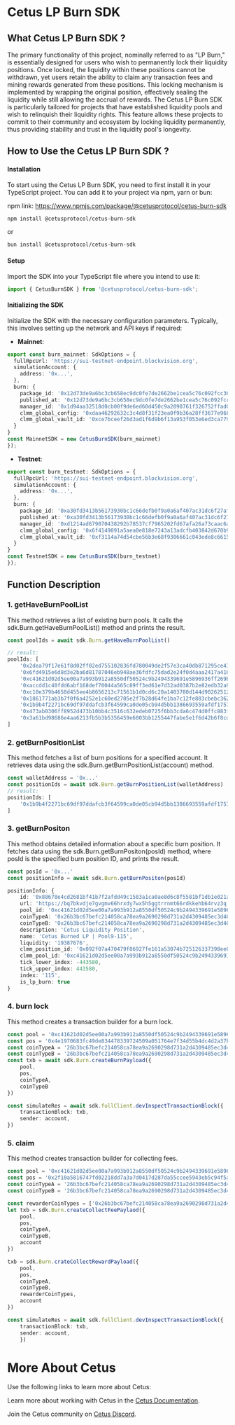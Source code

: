 # Cetus LP Burn SDK
## What Cetus LP Burn SDK ?
The primary functionality of this project, nominally referred to as "LP Burn," is essentially designed for users who wish to permanently lock their liquidity positions.  Once locked, the liquidity within these positions cannot be withdrawn, yet users retain the ability to claim any transaction fees and mining rewards generated from these positions.  This locking mechanism is implemented by wrapping the original position, effectively sealing the liquidity while still allowing the accrual of rewards.
The Cetus LP Burn SDK is particularly tailored for projects that have established liquidity pools and wish to relinquish their liquidity rights.  This feature allows these projects to commit to their community and ecosystem by locking liquidity permanently, thus providing stability and trust in the liquidity pool's longevity.

## How to Use the Cetus LP Burn SDK ?
#### Installation
To start using the Cetus LP Burn SDK, you need to first install it in your TypeScript project. You can add it to your project via npm, yarn or bun:

npm link: https://www.npmjs.com/package/@cetusprotocol/cetus-burn-sdk
```bash
npm install @cetusprotocol/cetus-burn-sdk
```
or 
```bash
bun install @cetusprotocol/cetus-burn-sdk
```

#### Setup
Import the SDK into your TypeScript file where you intend to use it:
```typescript
import { CetusBurnSDK } from '@cetusprotocol/cetus-burn-sdk';
```

#### Initializing the SDK
Initialize the SDK with the necessary configuration parameters. Typically, this involves setting up the network and API keys if required:
- **Mainnet**: 

```typescript
export const burn_mainnet: SdkOptions = {
  fullRpcUrl: 'https://sui-testnet-endpoint.blockvision.org',
  simulationAccount: {
    address: '0x...',
  },
  burn: {
    package_id: '0x12d73de9a6bc3cb658ec9dc0fe7de2662be1cea5c76c092fcc3606048cdbac27',
    published_at: '0x12d73de9a6bc3cb658ec9dc0fe7de2662be1cea5c76c092fcc3606048cdbac27',
    manager_id: '0x1d94aa32518d0cb00f9de6ed60d450c9a2090761f326752ffad06b2e9404f845',
    clmm_global_config: '0xdaa46292632c3c4d8f31f23ea0f9b36a28ff3677e9684980e4438403a67a3d8f',
    clmm_global_vault_id: '0xce7bceef26d3ad1f6d9b6f13a953f053e6ed3ca77907516481ce99ae8e588f2b',
  }
}
const MainnetSDK = new CetusBurnSDK(burn_mainnet)
});
```

- **Testnet**: 

```typescript
export const burn_testnet: SdkOptions = {
  fullRpcUrl: 'https://sui-testnet-endpoint.blockvision.org',
  simulationAccount: {
    address: '0x...',
  },
  burn: {
    package_id: '0xa30fd3413b56173930bc1c66defb0f9a0a6af407ac31dc6f27afae800d9a7cf9',
    published_at: '0xa30fd3413b56173930bc1c66defb0f9a0a6af407ac31dc6f27afae800d9a7cf9',
    manager_id: '0xd1214ad679070438292b78537cf7965202fd67afa26a73caac6a429b7e58c3b4',
    clmm_global_config: '0x6f4149091a5aea0e818e7243a13adcfb403842d670b9a2089de058512620687a',
    clmm_global_vault_id: '0xf3114a74d54cbe56b3e68f9306661c043ede8c6615f0351b0c3a93ce895e1699',
  }
}
const TestnetSDK = new CetusBurnSDK(burn_testnet)
});
```


## Function Description
### 1. getHaveBurnPoolList
This method retrieves a list of existing burn pools. It calls the sdk.Burn.getHaveBurnPoolList() method and prints the result.
```typescript
const poolIds = await sdk.Burn.getHaveBurnPoolList()

// result: 
poolIds: [
    '0x2dea79f17e61f8d02ff02ed755102836fd780049de2f57e3ca40db871295ce41',
    '0x6fd4915e6d8d3e2ba6d81787046eb948ae36fdfc75dad2e24f0d4aaa2417a416',
    '0xc41621d02d5ee00a7a993b912a8550df50524c9b2494339691e5896936ff269b',
    '0xaccdd1c40fdd6abf168def70044a565c89ff3ed61e7d32ad0387b2e82edb32a9',
    '0xc10e379b4658d455ee4b8656213c71561b1d0cd6c20a1403780d144d90262512',
    '0x1861771ab3b7f0f6a4252e1c60ed2705e2f7b28d64fe1ba7c12fe883cbebc362',
    '0x1b9b4f2271bc69df97ddafcb3f64599ca0de05cb94d5bb1386693559afdf1757',
    '0x473ab0306ff8952d473b10bb4c3516c632edeb0725f6bb3cda6c474d0ffc883f',
    '0x3a61bd98686e4aa6213fb5b3b5356459e6003bb1255447fabe5e1f6d42b6f8cd'
]
```

### 2. getBurnPositionList
This method fetches a list of burn positions for a specified account. It retrieves data using the sdk.Burn.getBurnPositionList(account) method.

```typescript
const walletAddress = '0x...'
const positionIds = await sdk.Burn.getBurnPositionList(walletAddress)
// result:
positionIds: [
    '0x1b9b4f2271bc69df97ddafcb3f64599ca0de05cb94d5bb1386693559afdf1757'
]
```

### 3. getBurnPositon
This method obtains detailed information about a specific burn position. It fetches data using the sdk.Burn.getBurnPositon(posId) method, where posId is the specified burn position ID, and prints the result.

```typescript
const posId = '0x...'
const positionInfo = await sdk.Burn.getBurnPositon(posId)

positionInfo: {
    id: '0x88678e4cd2681bf41b7f2afdd49c1583a1ca0ae8d6c8f5581bf1db1e021a1e48',
    url: 'https://bq7bkvdje7gvgmv66hrxdy7wx5h5ggtrrnmt66rdkkehb64rvz3q.arweave.net/DD4VVGknzVMyvvHjceP2v0_TGnGLWT96I1KIcPuRrnc',
    pool_id: '0xc41621d02d5ee00a7a993b912a8550df50524c9b2494339691e5896936ff269b',
    coinTypeA: '0x26b3bc67befc214058ca78ea9a2690298d731a2d4309485ec3d40198063c4abc::usdc::USDC',
    coinTypeB: '0x26b3bc67befc214058ca78ea9a2690298d731a2d4309485ec3d40198063c4abc::cetus::CETUS',
    description: 'Cetus Liquidity Position',
    name: 'Cetus Burned LP | Pool9-115',
    liquidity: '19387676',
    clmm_position_id: '0x092f07a470479f86927fe161a53074b725126337398ee01640d8ddd7bce7fa09',
    clmm_pool_id: '0xc41621d02d5ee00a7a993b912a8550df50524c9b2494339691e5896936ff269b',
    tick_lower_index: -443580,
    tick_upper_index: 443580,
    index: '115',
    is_lp_burn: true
}
```

### 4. burn lock
This method creates a transaction builder for a burn lock.
```typescript
const pool = '0xc41621d02d5ee00a7a993b912a8550df50524c9b2494339691e5896936ff269b'
const pos = '0x4e1970683fc49de834478339724509a051764e7f34d55b4dc4d2a37b7034669c' // is burn success
const coinTypeA = '26b3bc67befc214058ca78ea9a2690298d731a2d4309485ec3d40198063c4abc::usdc::USDC'
const coinTypeB = '26b3bc67befc214058ca78ea9a2690298d731a2d4309485ec3d40198063c4abc::cetus::CETUS'
const txb = await sdk.Burn.createBurnPayload({
    pool,
    pos,
    coinTypeA,
    coinTypeB
})

const simulateRes = await sdk.fullClient.devInspectTransactionBlock({
    transactionBlock: txb,
    sender: account,
})
```

### 5. claim
This method creates transaction builder for collecting fees.
```typescript
const pool = '0xc41621d02d5ee00a7a993b912a8550df50524c9b2494339691e5896936ff269b'
const pos = '0x2f10a5816747fd02218dd7a3a7d0417d287da55ccee5943eb5c94f5a6b552299' // is wrap pos id
const coinTypeA = '26b3bc67befc214058ca78ea9a2690298d731a2d4309485ec3d40198063c4abc::usdc::USDC'
const coinTypeB = '26b3bc67befc214058ca78ea9a2690298d731a2d4309485ec3d40198063c4abc::cetus::CETUS'

const rewarderCoinTypes = ['0x26b3bc67befc214058ca78ea9a2690298d731a2d4309485ec3d40198063c4abc::cetus::CETUS']
let txb = sdk.Burn.createCollectFeePaylaod({
    pool,
    pos,
    coinTypeA,
    coinTypeB,
    account
})

txb = sdk.Burn.crateCollectRewardPayload({
    pool,
    pos,
    coinTypeA,
    coinTypeB,
    rewarderCoinTypes,
    account
})

const simulateRes = await sdk.fullClient.devInspectTransactionBlock({
    transactionBlock: txb,
    sender: account,
    })
```


# More About Cetus

Use the following links to learn more about Cetus:

Learn more about working with Cetus in the [Cetus Documentation](https://cetus-1.gitbook.io/cetus-docs).

Join the Cetus community on [Cetus Discord](https://discord.com/channels/1009749448022315008/1009751382783447072).
